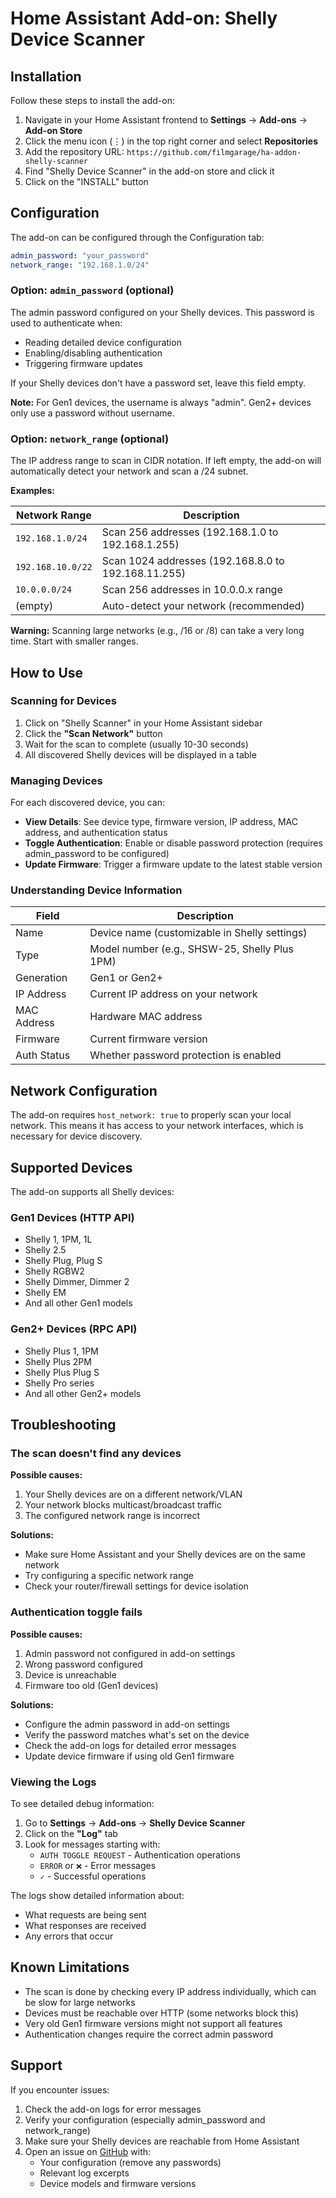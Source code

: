 # Home Assistant Add-on: Shelly Device Scanner

## Installation

Follow these steps to install the add-on:

1. Navigate in your Home Assistant frontend to **Settings** → **Add-ons** → **Add-on Store**
2. Click the menu icon (⋮) in the top right corner and select **Repositories**
3. Add the repository URL: `https://github.com/filmgarage/ha-addon-shelly-scanner`
4. Find "Shelly Device Scanner" in the add-on store and click it
5. Click on the "INSTALL" button

## Configuration

The add-on can be configured through the Configuration tab:

```yaml
admin_password: "your_password"
network_range: "192.168.1.0/24"
```

### Option: `admin_password` (optional)

The admin password configured on your Shelly devices. This password is used to authenticate when:
- Reading detailed device configuration
- Enabling/disabling authentication
- Triggering firmware updates

If your Shelly devices don't have a password set, leave this field empty.

**Note:** For Gen1 devices, the username is always "admin". Gen2+ devices only use a password without username.

### Option: `network_range` (optional)

The IP address range to scan in CIDR notation. If left empty, the add-on will automatically detect your network and scan a /24 subnet.

**Examples:**

| Network Range | Description |
|---------------|-------------|
| `192.168.1.0/24` | Scan 256 addresses (192.168.1.0 to 192.168.1.255) |
| `192.168.10.0/22` | Scan 1024 addresses (192.168.8.0 to 192.168.11.255) |
| `10.0.0.0/24` | Scan 256 addresses in 10.0.0.x range |
| (empty) | Auto-detect your network (recommended) |

**Warning:** Scanning large networks (e.g., /16 or /8) can take a very long time. Start with smaller ranges.

## How to Use

### Scanning for Devices

1. Click on "Shelly Scanner" in your Home Assistant sidebar
2. Click the **"Scan Network"** button
3. Wait for the scan to complete (usually 10-30 seconds)
4. All discovered Shelly devices will be displayed in a table

### Managing Devices

For each discovered device, you can:

- **View Details**: See device type, firmware version, IP address, MAC address, and authentication status
- **Toggle Authentication**: Enable or disable password protection (requires admin_password to be configured)
- **Update Firmware**: Trigger a firmware update to the latest stable version

### Understanding Device Information

| Field | Description |
|-------|-------------|
| Name | Device name (customizable in Shelly settings) |
| Type | Model number (e.g., SHSW-25, Shelly Plus 1PM) |
| Generation | Gen1 or Gen2+ |
| IP Address | Current IP address on your network |
| MAC Address | Hardware MAC address |
| Firmware | Current firmware version |
| Auth Status | Whether password protection is enabled |

## Network Configuration

The add-on requires `host_network: true` to properly scan your local network. This means it has access to your network interfaces, which is necessary for device discovery.

## Supported Devices

The add-on supports all Shelly devices:

### Gen1 Devices (HTTP API)
- Shelly 1, 1PM, 1L
- Shelly 2.5
- Shelly Plug, Plug S
- Shelly RGBW2
- Shelly Dimmer, Dimmer 2
- Shelly EM
- And all other Gen1 models

### Gen2+ Devices (RPC API)
- Shelly Plus 1, 1PM
- Shelly Plus 2PM
- Shelly Plus Plug S
- Shelly Pro series
- And all other Gen2+ models

## Troubleshooting

### The scan doesn't find any devices

**Possible causes:**
1. Your Shelly devices are on a different network/VLAN
2. Your network blocks multicast/broadcast traffic
3. The configured network range is incorrect

**Solutions:**
- Make sure Home Assistant and your Shelly devices are on the same network
- Try configuring a specific network range
- Check your router/firewall settings for device isolation

### Authentication toggle fails

**Possible causes:**
1. Admin password not configured in add-on settings
2. Wrong password configured
3. Device is unreachable
4. Firmware too old (Gen1 devices)

**Solutions:**
- Configure the admin password in add-on settings
- Verify the password matches what's set on the device
- Check the add-on logs for detailed error messages
- Update device firmware if using old Gen1 firmware

### Viewing the Logs

To see detailed debug information:

1. Go to **Settings** → **Add-ons** → **Shelly Device Scanner**
2. Click on the **"Log"** tab
3. Look for messages starting with:
   - `AUTH TOGGLE REQUEST` - Authentication operations
   - `ERROR` or `❌` - Error messages
   - `✓` - Successful operations

The logs show detailed information about:
- What requests are being sent
- What responses are received
- Any errors that occur

## Known Limitations

- The scan is done by checking every IP address individually, which can be slow for large networks
- Devices must be reachable over HTTP (some networks block this)
- Very old Gen1 firmware versions might not support all features
- Authentication changes require the correct admin password

## Support

If you encounter issues:

1. Check the add-on logs for error messages
2. Verify your configuration (especially admin_password and network_range)
3. Make sure your Shelly devices are reachable from Home Assistant
4. Open an issue on [GitHub](https://github.com/filmgarage/ha-addon-shelly-scanner/issues) with:
   - Your configuration (remove any passwords)
   - Relevant log excerpts
   - Device models and firmware versions
